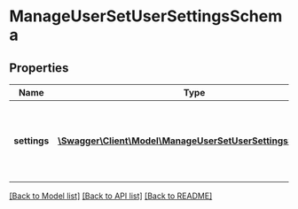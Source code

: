 # ManageUserSetUserSettingsSchema

## Properties
Name | Type | Description | Notes
------------ | ------------- | ------------- | -------------
**settings** | [**\Swagger\Client\Model\ManageUserSetUserSettingsSettings[]**](ManageUserSetUserSettingsSettings.md) | Settings to be saved for the particular user, for example &amp;quot;{name: ui.language, value: en}, {name:timezone, value:Europe/Rome}&amp;quot;, etc | 

[[Back to Model list]](../README.md#documentation-for-models) [[Back to API list]](../README.md#documentation-for-api-endpoints) [[Back to README]](../README.md)


